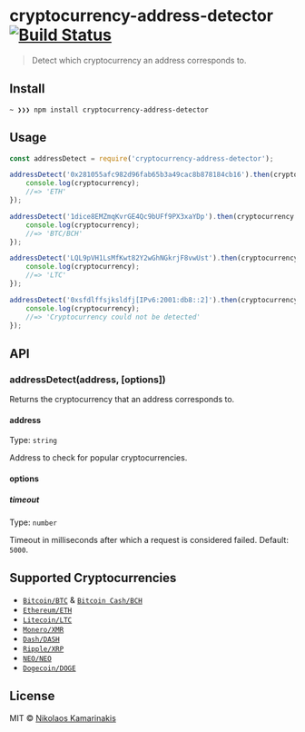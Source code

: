 # cryptocurrency-address-detector [![Build Status](https://travis-ci.org/k4m4/cryptocurrency-address-detector.svg?branch=master)](https://travis-ci.org/k4m4/cryptocurrency-address-detector)

> Detect which cryptocurrency an address corresponds to.


## Install

```
~ ❯❯❯ npm install cryptocurrency-address-detector
```


## Usage

```js
const addressDetect = require('cryptocurrency-address-detector');

addressDetect('0x281055afc982d96fab65b3a49cac8b878184cb16').then(cryptocurrency => {
	console.log(cryptocurrency);
	//=> 'ETH'
});

addressDetect('1dice8EMZmqKvrGE4Qc9bUFf9PX3xaYDp').then(cryptocurrency => {
	console.log(cryptocurrency);
	//=> 'BTC/BCH'
});

addressDetect('LQL9pVH1LsMfKwt82Y2wGhNGkrjF8vwUst').then(cryptocurrency => {
	console.log(cryptocurrency);
	//=> 'LTC'
});

addressDetect('0xsfdlffsjksldfj[IPv6:2001:db8::2]').then(cryptocurrency => {
	console.log(cryptocurrency);
	//=> 'Cryptocurrency could not be detected'
});
```


## API

### addressDetect(address, [options])

Returns the cryptocurrency that an address corresponds to.

#### address

Type: `string`

Address to check for popular cryptocurrencies.

#### options

##### timeout

Type: `number`

Timeout in milliseconds after which a request is considered failed. Default: `5000`.


## Supported Cryptocurrencies

- [`Bitcoin/BTC`](https://github.com/kevva/bitcoin-regex) & [`Bitcoin Cash/BCH`](https://github.com/k4m4/bitcoincash-regex)
- [`Ethereum/ETH`](https://github.com/k4m4/ethereum-regex)
- [`Litecoin/LTC`](https://github.com/k4m4/litecoin-regex)
- [`Monero/XMR`](https://github.com/k4m4/monero-regex)
- [`Dash/DASH`](https://github.com/k4m4/dash-regex)
- [`Ripple/XRP`](https://github.com/k4m4/ripple-regex)
- [`NEO/NEO`](https://github.com/k4m4/neo-regex)
- [`Dogecoin/DOGE`](https://github.com/k4m4/dogecoin-regex)


## License

MIT © [Nikolaos Kamarinakis](https://nikolaskama.me)
